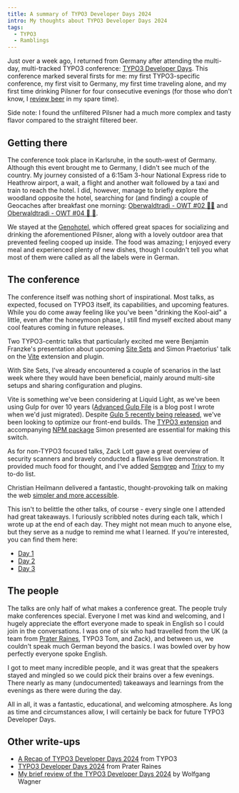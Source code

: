 ```yaml
---
title: A summary of TYPO3 Developer Days 2024
intro: My thoughts about TYPO3 Developer Days 2024
tags:
  - TYPO3
  - Ramblings
---
```


Just over a week ago, I returned from Germany after attending the multi-day, multi-tracked TYPO3 conference: [TYPO3 Developer Days](https://t3dd24.typo3.com/). This conference marked several firsts for me: my first TYPO3-specific conference, my first visit to Germany, my first time traveling alone, and my first time drinking Pilsner for four consecutive evenings (for those who don't know, I [review beer](https://alehouse.rocks/) in my spare time).

Side note: I found the unfiltered Pilsner had a much more complex and tasty flavor compared to the straight filtered beer.

## Getting there

The conference took place in Karlsruhe, in the south-west of Germany. Although this event brought me to Germany, I didn't see much of the country. My journey consisted of a 6:15am 3-hour National Express ride to Heathrow airport, a wait, a flight and another wait followed by a taxi and train to reach the hotel. I did, however, manage to briefly explore the woodland opposite the hotel, searching for (and finding) a couple of Geocaches after breakfast one morning: [Oberwaldtradi - OWT #02 🌲🌳](https://www.geocaching.com/geocache/GC958GB_oberwaldtradi-owt-02) and [Oberwaldtradi - OWT #04 🌲 🌳](https://www.geocaching.com/geocache/GCA3P3E_oberwaldtradi-owt-04).

We stayed at the [Genohotel](https://www.genohotel-karlsruhe.de/en), which offered great spaces for socializing and drinking the aforementioned Pilsner, along with a lovely outdoor area that prevented feeling cooped up inside. The food was amazing; I enjoyed every meal and experienced plenty of new dishes, though I couldn't tell you what most of them were called as all the labels were in German.

## The conference

The conference itself was nothing short of inspirational. Most talks, as expected, focused on TYPO3 itself, its capabilities, and upcoming features. While you do come away feeling like you've been "drinking the Kool-aid" a little, even after the honeymoon phase, I still find myself excited about many cool features coming in future releases.

Two TYPO3-centric talks that particularly excited me were Benjamin Franzke's presentation about upcoming [Site Sets](https://docs.google.com/presentation/d/11H_FuNmwV-PXeo6AXqBpRSHaw9ANvwZhKjPah830WcY/edit) and Simon Praetorius' talk on the [Vite](https://speakerdeck.com/s2b/vite-typo3-s-nimble-frontend-companion) extension and plugin.

With Site Sets, I've already encountered a couple of scenarios in the last week where they would have been beneficial, mainly around multi-site setups and sharing configuration and plugins.

Vite is something we've been considering at Liquid Light, as we've been using Gulp for over 10 years ([Advanced Gulp File](https://www.mikestreety.co.uk/blog/advanced-gulp-file/) is a blog post I wrote when we'd just migrated). Despite [Gulp 5 recently being released](https://medium.com/gulpjs/announcing-gulp-v5-c67d077dbdb7), we've been looking to optimize our front-end builds. The [TYPO3 extension](https://extensions.typo3.org/extension/vite_asset_collector) and accompanying [NPM package](https://www.npmjs.com/package/vite-plugin-typo3) Simon presented are essential for making this switch.

As for non-TYPO3 focused talks, Zack Lott gave a great overview of security scanners and bravely conducted a flawless live demonstration. It provided much food for thought, and I've added [Semgrep](https://semgrep.dev/) and [Trivy](https://github.com/aquasecurity/trivy) to my to-do list.

Christian Heilmann delivered a fantastic, thought-provoking talk on making the web [simpler and more accessible](https://christianheilmann.com/2024/08/05/talk-notes-lets-make-a-simpler-more-accessible-web/).

This isn't to belittle the other talks, of course - every single one I attended had great takeaways. I furiously scribbled notes during each talk, which I wrote up at the end of each day. They might not mean much to anyone else, but they serve as a nudge to remind me what I learned. If you're interested, you can find them here:

- [Day 1](/blog/typo3-developer-days-2024-day-1-1st-august-2024/)
- [Day 2](/blog/typo3-developer-days-2024-day-2-2nd-august-2024/)
- [Day 3](/blog/typo3-developer-days-2024-day-3-3rd-august-2024/)

## The people

The talks are only half of what makes a conference great. The people truly make conferences special. Everyone I met was kind and welcoming, and I hugely appreciate the effort everyone made to speak in English so I could join in the conversations. I was one of six who had travelled from the UK (a team from [Prater Raines](https://praterraines.co.uk/typo3-developer-days-2024/), TYPO3 Tom, and Zack), and between us, we couldn't speak much German beyond the basics. I was bowled over by how perfectly everyone spoke English.

I got to meet many incredible people, and it was great that the speakers stayed and mingled so we could pick their brains over a few evenings. There nearly as many (undocumented) takeaways and learnings from the evenings as there were during the day.

All in all, it was a fantastic, educational, and welcoming atmosphere. As long as time and circumstances allow, I will certainly be back for future TYPO3 Developer Days.

## Other write-ups

- [A Recap of TYPO3 Developer Days 2024](https://typo3.com/blog/t3dd24-recap) from TYPO3
- [TYPO3 Developer Days 2024](https://praterraines.co.uk/typo3-developer-days-2024/) from Prater Raines
- [My brief review of the TYPO3 Developer Days 2024](https://wwagner.net/en/blog/a/my-brief-review-of-the-typo3-developer-days-2024) by Wolfgang Wagner
